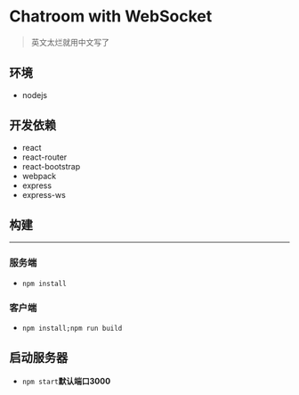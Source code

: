 # Chatroom with WebSocket


>英文太烂就用中文写了  

## 环境
- nodejs

## 开发依赖
- react
- react-router
- react-bootstrap
- webpack
- express
- express-ws

## 构建
***
### 服务端
- `npm install`
### 客户端
- `npm install;npm run build`

## 启动服务器
- `npm start`**默认端口3000**
